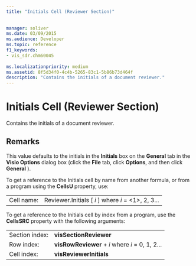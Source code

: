 ```yaml
---
title: "Initials Cell (Reviewer Section)"
 
 
manager: soliver
ms.date: 03/09/2015
ms.audience: Developer
ms.topic: reference
f1_keywords:
- vis_sdr.chm60045
 
ms.localizationpriority: medium
ms.assetid: 8f5d34f0-4c4b-5265-83c1-5b86b73d464f
description: "Contains the initials of a document reviewer."
---
```


# Initials Cell (Reviewer Section)

Contains the initials of a document reviewer.
  
## Remarks

This value defaults to the initials in the **Initials** box on the **General** tab in the **Visio Options** dialog box (click the **File** tab, click **Options**, and then click **General** ). 
  
To get a reference to the Initials cell by name from another formula, or from a program using the **CellsU** property, use: 
  
|||
|:-----|:-----|
| Cell name:  <br/> | Reviewer.Initials [  *i*  ] where  *i*  = <1>, 2, 3... |
   
To get a reference to the Initials cell by index from a program, use the **CellsSRC** property with the following arguments: 
  
|||
|:-----|:-----|
| Section index:  <br/> |**visSectionReviewer** <br/> |
| Row index:  <br/> |**visRowReviewer** +  *i*  where  *i*  = 0, 1, 2... |
| Cell index:  <br/> |**visReviewerInitials** <br/> |
   

